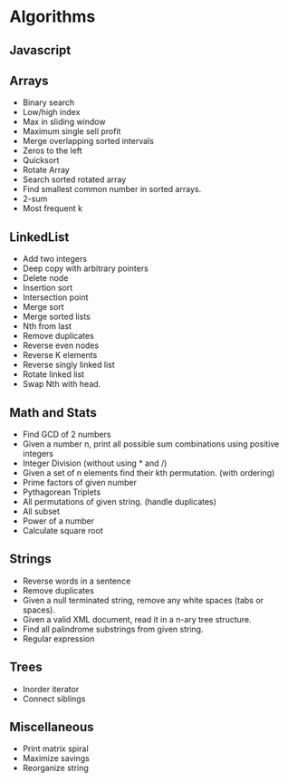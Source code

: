 # Algorithms

## Javascript
## Arrays

* Binary search
* Low/high index
* Max in sliding window
* Maximum single sell profit
* Merge overlapping sorted intervals
* Zeros to the left
* Quicksort
* Rotate Array
* Search sorted rotated array
* Find smallest common number in sorted arrays.
* 2-sum
* Most frequent k

## LinkedList

* Add two integers
* Deep copy with arbitrary pointers
* Delete node
* Insertion sort
* Intersection point
* Merge sort
* Merge sorted lists
* Nth from last
* Remove duplicates
* Reverse even nodes
* Reverse K elements
* Reverse singly linked list
* Rotate linked list
* Swap Nth with head.

## Math and Stats
* Find GCD of 2 numbers
* Given a number n, print all possible sum combinations using positive integers
* Integer Division (without using * and /)
* Given a set of n elements find their kth permutation. (with ordering)
* Prime factors of given number
* Pythagorean Triplets
* All permutations of given string. (handle duplicates)
* All subset
* Power of a number
* Calculate square root

## Strings
* Reverse words in a sentence
* Remove duplicates
* Given a null terminated string, remove any white spaces (tabs or spaces).
* Given a valid XML document, read it in a n-ary tree structure.
* Find all palindrome substrings from given string.
* Regular expression

## Trees
* Inorder iterator
* Connect siblings

## Miscellaneous
* Print matrix spiral
* Maximize savings
* Reorganize string
